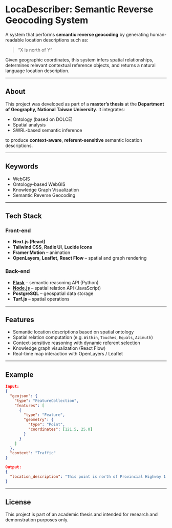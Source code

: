 

# LocaDescriber: Semantic Reverse Geocoding System

A system that performs **semantic reverse geocoding** by generating human-readable location descriptions such as:

> “X is north of Y”

Given geographic coordinates, this system infers spatial relationships, determines relevant contextual reference objects, and returns a natural language location description.

---

## About

This project was developed as part of a **master’s thesis** at the **Department of Geography, National Taiwan University**. It integrates:

- Ontology (based on DOLCE)
- Spatial analysis
- SWRL-based semantic inference

to produce **context-aware**, **referent-sensitive** semantic location descriptions.

---

## Keywords

- WebGIS  
- Ontology-based WebGIS  
- Knowledge Graph Visualization  
- Semantic Reverse Geocoding  

---

## Tech Stack

### Front-end

- **Next.js (React)**
- **Tailwind CSS**, **Radix UI**, **Lucide Icons**
- **Framer Motion** – animation
- **OpenLayers**, **Leaflet**, **React Flow** – spatial and graph rendering

### Back-end

- [**Flask**](https://github.com/TingLong8912/spatial-operations.git) – semantic reasoning API (Python)
- [**Node.js**](https://github.com/TingLong8912/ontology-based-reverse-geocoding.git) – spatial relation API (JavaScript)
- **PostgreSQL** – geospatial data storage
- **Turf.js** – spatial operations

---

## Features

- Semantic location descriptions based on spatial ontology
- Spatial relation computation (e.g. `Within`, `Touches`, `Equals`, `Azimuth`)
- Context-sensitive reasoning with dynamic referent selection
- Knowledge graph visualization (React Flow)
- Real-time map interaction with OpenLayers / Leaflet

---

## Example

```json
Input:
{
  "geojson": {
    "type": "FeatureCollection",
    "features": [
      {
        "type": "Feature",
        "geometry": {
          "type": "Point",
          "coordinates": [121.5, 25.0]
        }
      }
    ]
  },
  "context": "Traffic"
}
```

```json
Output:
{
  "location_description": "This point is north of Provincial Highway 1 in Taipei City."
}
```

---

## License

This project is part of an academic thesis and intended for research and demonstration purposes only.